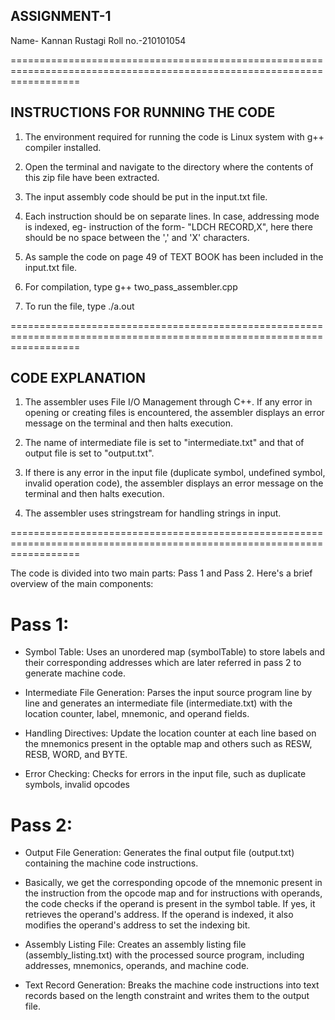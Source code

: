## ASSIGNMENT-1
Name- Kannan Rustagi
Roll no.-210101054

========================================================================================================================

## INSTRUCTIONS FOR RUNNING THE CODE
1. The environment required for running the code is Linux system with g++ compiler installed.

2. Open the terminal and navigate to the directory where the contents of this zip file have been extracted.

3. The input assembly code should be put in the input.txt file.

4. Each instruction should be on separate lines.
   In case, addressing mode is indexed, eg- instruction of the form- "LDCH RECORD,X", here there should be no space between the ',' and 'X' characters.

5. As sample the code on page 49 of TEXT BOOK has been included in the input.txt file.

6. For compilation, type
				g++ two_pass_assembler.cpp

7. To run the file, type
				./a.out

========================================================================================================================

## CODE EXPLANATION
1. The assembler uses File I/O Management through C++. If any error in opening or creating files
   is encountered, the assembler displays an error message on the terminal and then halts execution.

2. The name of intermediate file is set to "intermediate.txt" and that of output file is set to
   "output.txt".

3. If there is any error in the input file (duplicate symbol, undefined symbol, invalid operation code),
   the assembler displays an error message on the terminal and then halts execution.

4. The assembler uses stringstream for handling strings in input.

========================================================================================================================

The code is divided into two main parts: Pass 1 and Pass 2. Here's a brief overview of the main components:

# Pass 1:
- Symbol Table: Uses an unordered map (symbolTable) to store labels and their corresponding addresses which are later referred in pass 2 to generate machine code.

- Intermediate File Generation: Parses the input source program line by line and generates an intermediate file (intermediate.txt) with the location counter, label, mnemonic, and operand fields. 

- Handling Directives: Update the location counter at each line based on the mnemonics present in the optable map and others such as RESW, RESB, WORD, and BYTE.

- Error Checking: Checks for errors in the input file, such as duplicate symbols, invalid opcodes


# Pass 2:
- Output File Generation: Generates the final output file (output.txt) containing the machine code instructions.

- Basically, we get the corresponding opcode of the mnemonic present in the instruction from the opcode map and for instructions with operands, the code checks if the operand is present in the symbol table. If yes, it retrieves the operand's address. If the operand is indexed, it also modifies the operand's address to set the indexing bit.

- Assembly Listing File: Creates an assembly listing file (assembly_listing.txt) with the processed source program, including addresses, mnemonics, operands, and machine code.

- Text Record Generation: Breaks the machine code instructions into text records based on the length constraint and writes them to the output file.




